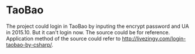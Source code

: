 # TaoBao
The project could login in TaoBao by inputing the encrypt password and UA in 2015.10.  But it can't login now. The source could be for reference.
Application method of the source could refer to http://livezingy.com/login-taobao-by-csharp/.
